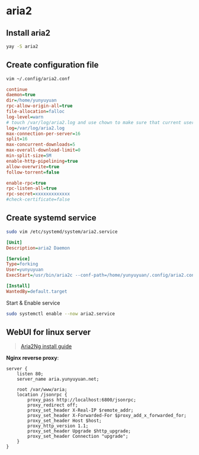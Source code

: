 # aria2

## Install aria2
```sh
yay -S aria2
```

## Create configuration file
```sh
vim ~/.config/aria2.conf
```
```ini
continue
daemon=true
dir=/home/yunyuyuan
rpc-allow-origin-all=true
file-allocation=falloc
log-level=warn
# touch /var/log/aria2.log and use chown to make sure that current user can access /var/log/aria2.log
log=/var/log/aria2.log
max-connection-per-server=16
split=16
max-concurrent-downloads=5
max-overall-download-limit=0
min-split-size=5M
enable-http-pipelining=true
allow-overwrite=true
follow-torrent=false

enable-rpc=true
rpc-listen-all=true
rpc-secret=xxxxxxxxxxxxx
#check-certificate=false
```

## Create systemd service
```sh
sudo vim /etc/systemd/system/aria2.service
```
```ini
[Unit]
Description=aria2 Daemon

[Service]
Type=forking
User=yunyuyuan
ExecStart=/usr/bin/aria2c --conf-path=/home/yunyuyuan/.config/aria2.conf

[Install]
WantedBy=default.target
```
Start & Enable service
```sh
sudo systemctl enable --now aria2.service
```

## WebUI for linux server
> [Aria2Ng install guide](https://github.com/mayswind/AriaNg#installation)  

**Nginx reverse proxy**:
```nginx
server {
    listen 80;
    server_name aria.yunyuyuan.net;

    root /var/www/aria;
    location /jsonrpc {
        proxy_pass http://localhost:6800/jsonrpc;
        proxy_redirect off;
        proxy_set_header X-Real-IP $remote_addr;
        proxy_set_header X-Forwarded-For $proxy_add_x_forwarded_for;
        proxy_set_header Host $host;
        proxy_http_version 1.1;
        proxy_set_header Upgrade $http_upgrade;
        proxy_set_header Connection "upgrade";
    }
}
```